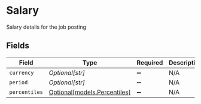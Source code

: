# Salary

Salary details for the job posting


## Fields

| Field                                                    | Type                                                     | Required                                                 | Description                                              |
| -------------------------------------------------------- | -------------------------------------------------------- | -------------------------------------------------------- | -------------------------------------------------------- |
| `currency`                                               | *Optional[str]*                                          | :heavy_minus_sign:                                       | N/A                                                      |
| `period`                                                 | *Optional[str]*                                          | :heavy_minus_sign:                                       | N/A                                                      |
| `percentiles`                                            | [Optional[models.Percentiles]](../models/percentiles.md) | :heavy_minus_sign:                                       | N/A                                                      |